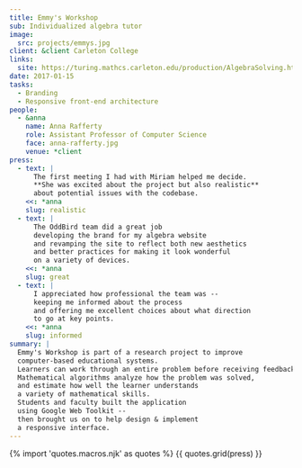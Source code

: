 ```yaml
---
title: Emmy's Workshop
sub: Individualized algebra tutor
image:
  src: projects/emmys.jpg
client: &client Carleton College
links:
  site: https://turing.mathcs.carleton.edu/production/AlgebraSolving.html
date: 2017-01-15
tasks:
  - Branding
  - Responsive front-end architecture
people:
  - &anna
    name: Anna Rafferty
    role: Assistant Professor of Computer Science
    face: anna-rafferty.jpg
    venue: *client
press:
  - text: |
      The first meeting I had with Miriam helped me decide.
      **She was excited about the project but also realistic**
      about potential issues with the codebase.
    <<: *anna
    slug: realistic
  - text: |
      The OddBird team did a great job
      developing the brand for my algebra website
      and revamping the site to reflect both new aesthetics
      and better practices for making it look wonderful
      on a variety of devices.
    <<: *anna
    slug: great
  - text: |
      I appreciated how professional the team was --
      keeping me informed about the process
      and offering me excellent choices about what direction
      to go at key points.
    <<: *anna
    slug: informed
summary: |
  Emmy's Workshop is part of a research project to improve
  computer-based educational systems. 
  Learners can work through an entire problem before receiving feedback.
  Mathematical algorithms analyze how the problem was solved, 
  and estimate how well the learner understands 
  a variety of mathematical skills. 
  Students and faculty built the application
  using Google Web Toolkit --
  then brought us on to help design & implement
  a responsive interface.
---
```


{% import 'quotes.macros.njk' as quotes %}
{{ quotes.grid(press) }}
